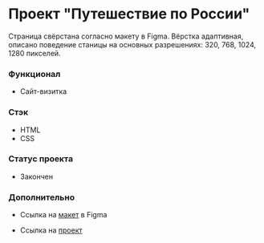 # Проект "Путешествие по России"
Страница свёрстана согласно макету в Figma.
Вёрстка адаптивная, описано поведение станицы на основных разрешениях: 320, 768, 1024, 1280 пикселей.

### Функционал
- Сайт-визитка

### Стэк
- HTML
- CSS

### Статус проекта
- Закончен

### Дополнительно

- Ссылка на [макет](https://www.figma.com/file/OyRWEjU6wBwRe1hapzQoLx/Sprint-3%3A-Russia-%2F-desktop-%2B-mobile?node-id=28503%3A0) в Figma 

- Ссылка на [проект](https://vadimshift.github.io/russian-travel/)
